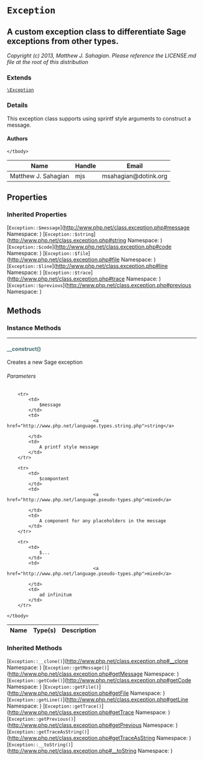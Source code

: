 # `Exception`
## A custom exception class to differentiate Sage exceptions from other types.

_Copyright (c) 2013, Matthew J. Sahagian_.
_Please reference the LICENSE.md file at the root of this distribution_

### Extends

[`\Exception`](http://www.php.net/class.exception.php)
### Details

This exception class supports using sprintf style arguments to construct a message.
#### Authors

<table>
	<thead>
		<th>Name</th>
		<th>Handle</th>
		<th>Email</th>
	</thead>
	<tbody>
			<tr>
			<td>
				Matthew J. Sahagian
			</td>
			<td>
				mjs
			</td>
			<td>
				msahagian@dotink.org
			</td>
		</tr>
	
	</tbody>
</table>

## Properties

### Inherited Properties

[`Exception::$message`](http://www.php.net/class.exception.php#message Namespace: \) [`Exception::$string`](http://www.php.net/class.exception.php#string Namespace: \) [`Exception::$code`](http://www.php.net/class.exception.php#code Namespace: \) [`Exception::$file`](http://www.php.net/class.exception.php#file Namespace: \) [`Exception::$line`](http://www.php.net/class.exception.php#line Namespace: \) [`Exception::$trace`](http://www.php.net/class.exception.php#trace Namespace: \) [`Exception::$previous`](http://www.php.net/class.exception.php#previous Namespace: \) 

## Methods

### Instance Methods
<hr />

#### <span style="color:#3e6a6e;">__construct()</span>

Creates a new Sage exception

###### Parameters

<table>
	<thead>
		<th>Name</th>
		<th>Type(s)</th>
		<th>Description</th>
	</thead>
	<tbody>
			
		<tr>
			<td>
				$message
			</td>
			<td>
									<a href="http://www.php.net/language.types.string.php">string</a>
				
			</td>
			<td>
				A printf style message
			</td>
		</tr>
					
		<tr>
			<td>
				$compontent
			</td>
			<td>
									<a href="http://www.php.net/language.pseudo-types.php">mixed</a>
				
			</td>
			<td>
				A component for any placeholders in the message
			</td>
		</tr>
					
		<tr>
			<td>
				$...
			</td>
			<td>
									<a href="http://www.php.net/language.pseudo-types.php">mixed</a>
				
			</td>
			<td>
				ad infinitum
			</td>
		</tr>
			
	</tbody>
</table>



### Inherited Methods

[`Exception::__clone()`](http://www.php.net/class.exception.php#__clone Namespace: \) [`Exception::getMessage()`](http://www.php.net/class.exception.php#getMessage Namespace: \) [`Exception::getCode()`](http://www.php.net/class.exception.php#getCode Namespace: \) [`Exception::getFile()`](http://www.php.net/class.exception.php#getFile Namespace: \) [`Exception::getLine()`](http://www.php.net/class.exception.php#getLine Namespace: \) [`Exception::getTrace()`](http://www.php.net/class.exception.php#getTrace Namespace: \) [`Exception::getPrevious()`](http://www.php.net/class.exception.php#getPrevious Namespace: \) [`Exception::getTraceAsString()`](http://www.php.net/class.exception.php#getTraceAsString Namespace: \) [`Exception::__toString()`](http://www.php.net/class.exception.php#__toString Namespace: \) 



